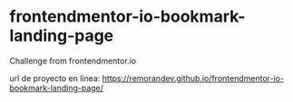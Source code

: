 # frontendmentor-io-bookmark-landing-page
Challenge from frontendmentor.io


url de proyecto en linea: https://remorandev.github.io/frontendmentor-io-bookmark-landing-page/
